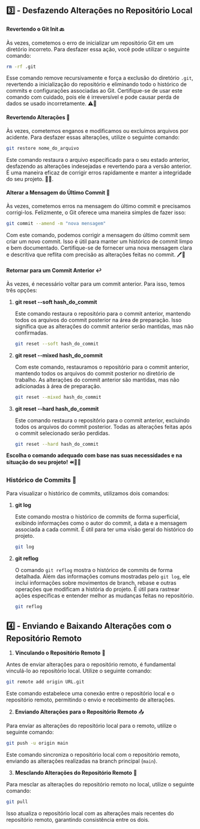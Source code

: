 ## 3️⃣ - Desfazendo Alterações no Repositório Local

#### Revertendo o Git Init 🔙

Às vezes, cometemos o erro de inicializar um repositório Git em um diretório incorreto. Para desfazer essa ação, você pode utilizar o seguinte comando:

```bash
rm -rf .git
```

Esse comando remove recursivamente e força a exclusão do diretório `.git`, revertendo a inicialização do repositório e eliminando todo o histórico de commits e configurações associadas ao Git. Certifique-se de usar este comando com cuidado, pois ele é irreversível e pode causar perda de dados se usado incorretamente. ⚠️🔄

#### Revertendo Alterações 🔁

Às vezes, cometemos enganos e modificamos ou excluímos arquivos por acidente. Para desfazer essas alterações, utilize o seguinte comando:

```bash
git restore nome_do_arquivo
```

Este comando restaura o arquivo especificado para o seu estado anterior, desfazendo as alterações indesejadas e revertendo para a versão anterior. É uma maneira eficaz de corrigir erros rapidamente e manter a integridade do seu projeto. 🔄🔧.

#### Alterar a Mensagem do Último Commit 📝

Às vezes, cometemos erros na mensagem do último commit e precisamos corrigi-los. Felizmente, o Git oferece uma maneira simples de fazer isso:

```bash
git commit --amend -m "nova mensagem"
```

Com este comando, podemos corrigir a mensagem do último commit sem criar um novo commit. Isso é útil para manter um histórico de commit limpo e bem documentado. Certifique-se de fornecer uma nova mensagem clara e descritiva que reflita com precisão as alterações feitas no commit. 🖊️📝

#### Retornar para um Commit Anterior ↩️

Às vezes, é necessário voltar para um commit anterior. Para isso, temos três opções:

1. **git reset --soft hash_do_commit**

   Este comando restaura o repositório para o commit anterior, mantendo todos os arquivos do commit posterior na área de preparação. Isso significa que as alterações do commit anterior serão mantidas, mas não confirmadas.

   ```bash
   git reset --soft hash_do_commit
   ```

2. **git reset --mixed hash_do_commit**

   Com este comando, restauramos o repositório para o commit anterior, mantendo todos os arquivos do commit posterior no diretório de trabalho. As alterações do commit anterior são mantidas, mas não adicionadas à área de preparação.

   ```bash
   git reset --mixed hash_do_commit
   ```

3. **git reset --hard hash_do_commit**

   Este comando restaura o repositório para o commit anterior, excluindo todos os arquivos do commit posterior. Todas as alterações feitas após o commit selecionado serão perdidas.

   ```bash
   git reset --hard hash_do_commit
   ```

**Escolha o comando adequado com base nas suas necessidades e na situação do seu projeto! ⏪🔀🚫**

### Histórico de Commits 📜

Para visualizar o histórico de commits, utilizamos dois comandos:

1. **git log**
   
   Este comando mostra o histórico de commits de forma superficial, exibindo informações como o autor do commit, a data e a mensagem associada a cada commit. É útil para ter uma visão geral do histórico do projeto.

   ```bash
   git log
   ```

2. **git reflog**

   O comando `git reflog` mostra o histórico de commits de forma detalhada. Além das informações comuns mostradas pelo `git log`, ele inclui informações sobre movimentos de branch, rebase e outras operações que modificam a história do projeto. É útil para rastrear ações específicas e entender melhor as mudanças feitas no repositório.

   ```bash
   git reflog
   ```

## 4️⃣ - Enviando e Baixando Alterações com o Repositório Remoto

1. **Vinculando o Repositório Remoto** 🔗

Antes de enviar alterações para o repositório remoto, é fundamental vinculá-lo ao repositório local. Utilize o seguinte comando:

```bash
git remote add origin URL.git
```

Este comando estabelece uma conexão entre o repositório local e o repositório remoto, permitindo o envio e recebimento de alterações.

2. **Enviando Alterações para o Repositório Remoto** 📤

Para enviar as alterações do repositório local para o remoto, utilize o seguinte comando:

```bash
git push -u origin main
```

Este comando sincroniza o repositório local com o repositório remoto, enviando as alterações realizadas na branch principal (`main`).

3. **Mesclando Alterações do Repositório Remoto** 🔄

Para mesclar as alterações do repositório remoto no local, utilize o seguinte comando:

```bash
git pull
```

Isso atualiza o repositório local com as alterações mais recentes do repositório remoto, garantindo consistência entre os dois.
